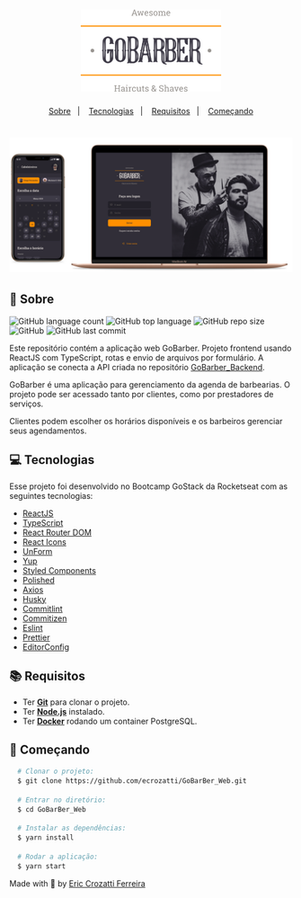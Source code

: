 <h1 align="center">
    <img alt="GoBarber-logo" src="https://github.com/ecrozatti/GoBarber_Backend/blob/master/.github/logo.svg" width="250px" />
</h1>

<p align="center">
  <a href="#page_with_curl-sobre">Sobre</a>&nbsp;&nbsp;&nbsp;|&nbsp;&nbsp;&nbsp;
  <a href="#computer-tecnologias">Tecnologias</a>&nbsp;&nbsp;&nbsp;|&nbsp;&nbsp;&nbsp;
  <a href="#books-requisitos">Requisitos</a>&nbsp;&nbsp;&nbsp;|&nbsp;&nbsp;&nbsp;
  <a href="#rocket-começando">Começando</a>
</p>

<h1 align="center">
    <img alt="GoBarber" src="https://github.com/ecrozatti/GoBarber_Backend/blob/master/.github/gobarber.png" />
</h1>

## :page_with_curl: Sobre
![GitHub language count](https://img.shields.io/github/languages/count/ecrozatti/GoBarBer_Web)
![GitHub top language](https://img.shields.io/github/languages/top/ecrozatti/GoBarBer_Web)
![GitHub repo size](https://img.shields.io/github/repo-size/ecrozatti/GoBarBer_Web)
![GitHub](https://img.shields.io/github/license/ecrozatti/GoBarBer_Web)
![GitHub last commit](https://img.shields.io/github/last-commit/ecrozatti/GoBarBer_Web)

Este repositório contém a aplicação web GoBarber. Projeto frontend usando ReactJS com TypeScript, rotas e envio de arquivos por formulário. A aplicação se conecta a API criada no repositório [GoBarber_Backend](https://github.com/ecrozatti/GoBarber_Backend).

GoBarber é uma aplicação para gerenciamento da agenda de barbearias. O projeto pode ser acessado tanto por clientes, como por prestadores de serviços.

Clientes podem escolher os horários disponíveis e os barbeiros gerenciar seus agendamentos.

## :computer: Tecnologias
Esse projeto foi desenvolvido no Bootcamp GoStack da Rocketseat com as seguintes tecnologias:

- [ReactJS](https://reactjs.org/)
- [TypeScript](https://www.typescriptlang.org/)
- [React Router DOM](https://reacttraining.com/react-router/)
- [React Icons](https://react-icons.netlify.com/#/)
- [UnForm](https://unform.dev/)
- [Yup](https://github.com/jquense/yup)
- [Styled Components](https://styled-components.com/)
- [Polished](https://github.com/styled-components/polished)
- [Axios](https://github.com/axios/axios)
- [Husky](https://github.com/typicode/husky)
- [Commitlint](https://github.com/conventional-changelog/commitlint)
- [Commitizen](https://github.com/commitizen/cz-cli)
- [Eslint](https://eslint.org/)
- [Prettier](https://prettier.io/)
- [EditorConfig](https://editorconfig.org/)

## :books: Requisitos
- Ter [**Git**](https://git-scm.com/) para clonar o projeto.
- Ter [**Node.js**](https://nodejs.org/en/) instalado.
- Ter [**Docker**](https://www.docker.com/) rodando um container PostgreSQL.

## :rocket: Começando
``` bash
  # Clonar o projeto:
  $ git clone https://github.com/ecrozatti/GoBarBer_Web.git

  # Entrar no diretório:
  $ cd GoBarBer_Web
  
  # Instalar as dependências:
  $ yarn install

  # Rodar a aplicação:
  $ yarn start
```

Made with 💚 by [Eric Crozatti Ferreira](https://www.linkedin.com/in/eric-crozatti-1447688a/)
